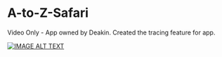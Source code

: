 # A-to-Z-Safari
Video Only - App owned by Deakin. Created the tracing feature for app.

[![IMAGE ALT TEXT](http://img.youtube.com/vi/Aez2LEHYQXQ/0.jpg)](https://youtu.be/Aez2LEHYQXQ?t=99 "A to Z Safari - ipad app")
